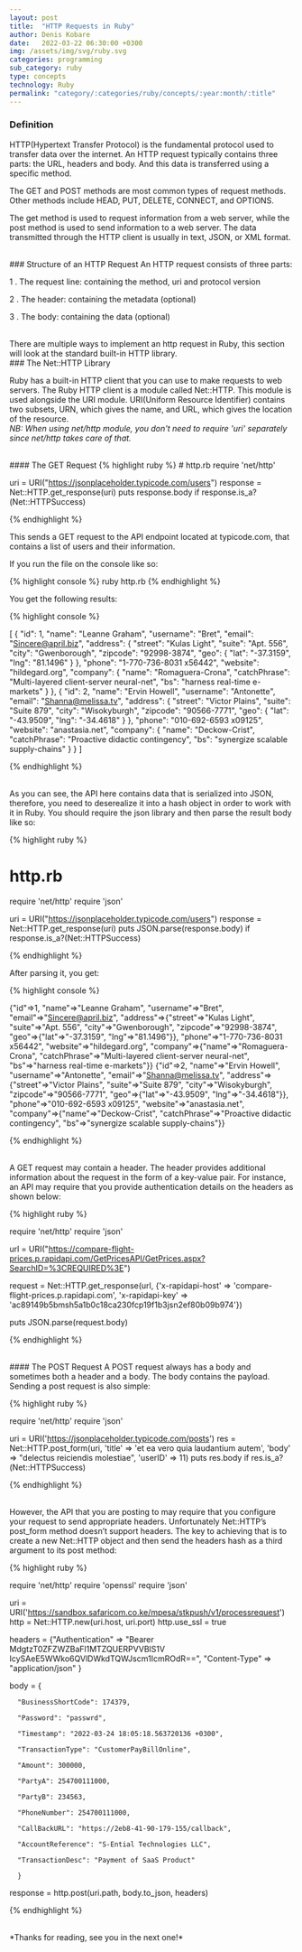 ```yaml
---
layout: post
title:  "HTTP Requests in Ruby"
author: Denis Kobare
date:   2022-03-22 06:30:00 +0300
img: /assets/img/svg/ruby.svg
categories: programming
sub_category: ruby
type: concepts
technology: Ruby
permalink: "category/:categories/ruby/concepts/:year:month/:title"
---
```


### Definition

HTTP(Hypertext Transfer Protocol) is the fundamental protocol used to transfer data over the internet. An HTTP request typically contains three parts: the URL, headers and body. And this data is transferred using a specific method.

The GET and POST methods are most common types of request methods. Other methods include HEAD, PUT, DELETE, CONNECT, and OPTIONS. 

The get method is used to request information from a web server, while the post method is used to send information to a web server. The data transmitted through the HTTP client is usually in text, JSON, or XML format.

<br>
### Structure of an HTTP Request
An HTTP request consists of three parts:

1 . The request line: containing the method, uri and protocol version 

2 . The header: containing the metadata (optional)

3 . The body: containing the data (optional)


<br>
There are multiple ways to implement an http request in Ruby, this section will look at the standard built-in HTTP library.

<br>
### The Net::HTTP Library

Ruby has a built-in HTTP client that you can use to make requests to web servers. The Ruby HTTP client is a module called Net::HTTP. This module is used alongside the URI module. URI(Uniform Resource Identifier) contains two subsets, URN, which gives the name, and URL, which gives the location of the resource.
<br>
*NB: When using net/http module, you don't need to require 'uri' separately since net/http takes care of that.*

<br>
#### The GET Request
{% highlight ruby %}
# http.rb
require 'net/http'

uri = URI("https://jsonplaceholder.typicode.com/users")
response = Net::HTTP.get_response(uri)
puts response.body if response.is_a?(Net::HTTPSuccess)

{% endhighlight %}

This sends a GET request to the API endpoint located at typicode.com, that contains a list of users and their information. 

If you run the file on the console like so:

{% highlight console %}
  ruby http.rb
{% endhighlight %}

You get the following results:

{% highlight console %}

[
  {
    "id": 1,
    "name": "Leanne Graham",
    "username": "Bret",
    "email": "Sincere@april.biz",
    "address": {
      "street": "Kulas Light",
      "suite": "Apt. 556",
      "city": "Gwenborough",
      "zipcode": "92998-3874",
      "geo": {
        "lat": "-37.3159",
        "lng": "81.1496"
      }
    },
    "phone": "1-770-736-8031 x56442",
    "website": "hildegard.org",
    "company": {
      "name": "Romaguera-Crona",
      "catchPhrase": "Multi-layered client-server neural-net",
      "bs": "harness real-time e-markets"
    }
  },
  {
    "id": 2,
    "name": "Ervin Howell",
    "username": "Antonette",
    "email": "Shanna@melissa.tv",
    "address": {
      "street": "Victor Plains",
      "suite": "Suite 879",
      "city": "Wisokyburgh",
      "zipcode": "90566-7771",
      "geo": {
        "lat": "-43.9509",
        "lng": "-34.4618"
      }
    },
    "phone": "010-692-6593 x09125",
    "website": "anastasia.net",
    "company": {
      "name": "Deckow-Crist",
      "catchPhrase": "Proactive didactic contingency",
      "bs": "synergize scalable supply-chains"
    }
  }
]

{% endhighlight %}

<br>
As you can see, the API here contains data that is serialized into JSON, therefore, you need to deserealize it into a hash object in order to work with it in Ruby. You should require the json library and then parse the result body like so:

{% highlight ruby %}

# http.rb
require 'net/http'
require 'json'

uri = URI("https://jsonplaceholder.typicode.com/users")
response = Net::HTTP.get_response(uri)
puts JSON.parse(response.body) if response.is_a?(Net::HTTPSuccess)

{% endhighlight %}

After parsing it, you get:

{% highlight console %}

{"id"=>1, "name"=>"Leanne Graham", "username"=>"Bret", "email"=>"Sincere@april.biz", "address"=>{"street"=>"Kulas Light", "suite"=>"Apt. 556", "city"=>"Gwenborough", "zipcode"=>"92998-3874", "geo"=>{"lat"=>"-37.3159", "lng"=>"81.1496"}}, "phone"=>"1-770-736-8031 x56442", "website"=>"hildegard.org", "company"=>{"name"=>"Romaguera-Crona", "catchPhrase"=>"Multi-layered client-server neural-net", "bs"=>"harness real-time e-markets"}}
{"id"=>2, "name"=>"Ervin Howell", "username"=>"Antonette", "email"=>"Shanna@melissa.tv", "address"=>{"street"=>"Victor Plains", "suite"=>"Suite 879", "city"=>"Wisokyburgh", "zipcode"=>"90566-7771", "geo"=>{"lat"=>"-43.9509", "lng"=>"-34.4618"}}, "phone"=>"010-692-6593 x09125", "website"=>"anastasia.net", "company"=>{"name"=>"Deckow-Crist", "catchPhrase"=>"Proactive didactic contingency", "bs"=>"synergize scalable supply-chains"}}

{% endhighlight %}

<br>
A GET request may contain a header. The header provides additional information about the request in the form of a key-value pair. For instance, an API may require that you provide authentication details on the headers as shown below:

{% highlight ruby %}

require 'net/http'
require 'json'

url = URI("https://compare-flight-prices.p.rapidapi.com/GetPricesAPI/GetPrices.aspx?SearchID=%3CREQUIRED%3E")

request = Net::HTTP.get_response(url, {'x-rapidapi-host' => 'compare-flight-prices.p.rapidapi.com', 'x-rapidapi-key' => 'ac89149b5bmsh5a1b0c18ca230fcp19f1b3jsn2ef80b09b974'})

puts JSON.parse(request.body)

{% endhighlight %}


<br>
#### The POST Request
A POST request always has a body and sometimes both a header and a body. The body contains the payload.
Sending a post request is also simple:

{% highlight ruby %}

require 'net/http'
require 'json'

uri = URI('https://jsonplaceholder.typicode.com/posts')
res = Net::HTTP.post_form(uri, 'title' => 'et ea vero quia laudantium autem', 'body' => "delectus reiciendis molestiae", 'userID' => 11)
puts res.body  if res.is_a?(Net::HTTPSuccess)

{% endhighlight %}


<br>
However, the API that you are posting to may require that you configure your request to send appropriate headers. Unfortunately Net::HTTP’s post_form method doesn’t support headers. 
The key to achieving that is to create a new Net::HTTP object and then send the headers hash as a third argument to its post method:

{% highlight ruby %}

require 'net/http'
require 'openssl'
require 'json'



uri = URI('https://sandbox.safaricom.co.ke/mpesa/stkpush/v1/processrequest')
http = Net::HTTP.new(uri.host, uri.port)
http.use_ssl = true



headers = {"Authentication" => "Bearer MdgtzT0ZFZWZBaFl1MTZQUERPVVBlS1V
            IcySAeE5WWko6QVlDWkdTQWJscm1IcmROdR==",
           "Content-Type" => "application/json"
           }
           
body = {

      "BusinessShortCode": 174379,

      "Password": "passwrd",
    
      "Timestamp": "2022-03-24 18:05:18.563720136 +0300",

      "TransactionType": "CustomerPayBillOnline",

      "Amount": 300000,

      "PartyA": 254700111000,

      "PartyB": 234563,

      "PhoneNumber": 254700111000,

      "CallBackURL": "https://2eb8-41-90-179-155/callback",

      "AccountReference": "S-Ential Technologies LLC",

      "TransactionDesc": "Payment of SaaS Product" 

      } 


response = http.post(uri.path, body.to_json, headers)

{% endhighlight %}

<br>
*Thanks for reading, see you in the next one!*
